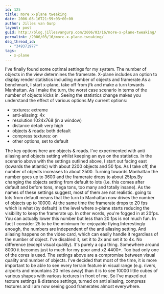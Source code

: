 ```yaml
---
id: 125
title: more x-plane tweaking
date: 2006-03-16T21:59:03+00:00
author: Jilles van Gurp
layout: post
guid: http://blog.jillesvangurp.com/2006/03/16/more-x-plane-tweaking/
permalink: /2006/03/16/more-x-plane-tweaking/
dsq_thread_id:
  - "349371977"
tags:
  - x-plane
---
```

I've finally found some optimal settings for my system. The number of objects in the view determines the framerate. X-plane includes an option to display render statistics including number of objects and framerate.As a benchmark, I start x-plane, take off from jfk and make a turn towards Manhattan. As I make the turn, the worst case scenario in terms of the number of objects kicks in. Seeing the statistics change makes you understand the effect of various options.My current options: 

- textures: extreme
- anti-aliasing: 4x
- resolution 1024x768 (in a window)
- distance detail: very high
- objects & roads: both default
- compress textures: on 
- other options, set to default

The key options here are objects & roads. I've experimented with anti aliasing and objects setting whilst keeping an eye on the statistics. In the scenario above with the settings outlined above, I start out facing east (towards the atlantic) with about 2200 objects and 50 fps. As I take off, the number of objects increases to about 2500. Turning towards Manhattan the number goes up to 3600 and the framerate drops to about 25fps.By changing the objects setting from default to lots (i.e. this comes after default and before tons, mega tons, too many and totally insane). As the names of these settings suggest, most of them are not realistic. going to lots from default means that the turn to Manhattan now drives the number of objects up to 10000. At the same time the framerate drops to 20 fps which is what (by default) is the level where x-plane starts reducing the visibility to keep the framerate up. In other words, you're fogged in at 20fps. You can actually lower this number but less than 20 fps is not much fun. In fact I consider 25 to be the minimum for enjoyable flying.Interestingly enough, the numbers are independent of the anti aliasing setting. Anti aliasing happens on the video card, which can easily handle it regardless of the number of object. I've disabled it, set it to 2x and set it to 4x. No difference (except visual quality). It's purely a cpu thing. Somewhere around 8000 it becomes just to much for my poor amd x2 4400+. Too bad only one of the cores is used. The settings above are a compromise between visual quality and number of objects. I've decided that most of the time, it is more important to be able to see every terrain feature in visual range (e.g. rivers, airports and mountains 20 miles away) than it is to see 10000 little cubes of various shapes with various textures in front of me. So I've maxed out texture settings & distance settings, turned on anti aliasing, compress textures and I am now seeing good framerates almost everywhere. 